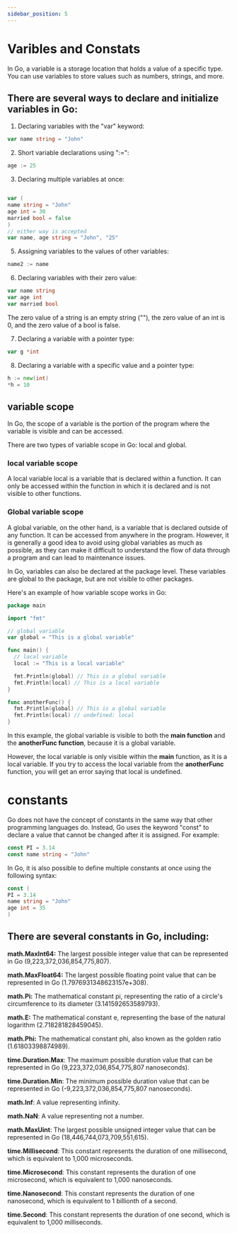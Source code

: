 ```yaml
---
sidebar_position: 5
---
```


# Varibles and Constats

In Go, a variable is a storage location that holds a value of a specific type. You can use variables to store values such as numbers, strings, and more.

## There are several ways to declare and initialize variables in Go:

1. Declaring variables with the "var" keyword:
```go
var name string = "John"
```

2. Short variable declarations using ":=":
```go
age := 25
```
3. Declaring multiple variables at once:
```go

var (
name string = "John"
age int = 30
married bool = false
)
// either way is accepted
var name, age string = "John", "25"
```
5. Assigning variables to the values of other variables:
```go
name2 := name
```
6. Declaring variables with their zero value:
```go
var name string
var age int
var married bool
```
The zero value of a string is an empty string (""), the zero value of an int is 0, and the zero value of a bool is false.

7. Declaring a variable with a pointer type:

```go
var g *int
```
8. Declaring a variable with a specific value and a pointer type:
```go
h := new(int)
*h = 10
```

## variable scope
In Go, the scope of a variable is the portion of the program where the variable is visible and can be accessed.

There are two types of variable scope in Go: local and global.

### local variable scope
A local variable local is a variable that is declared within a function. It can only be accessed within the function in which it is declared and is not visible to other functions.

### Global variable scope
A global variable, on the other hand, is a variable that is declared outside of any function. It can be accessed from anywhere in the program. However, it is generally a good idea to avoid using global variables as much as possible, as they can make it difficult to understand the flow of data through a program and can lead to maintenance issues.

In Go, variables can also be declared at the package level. These variables are global to the package, but are not visible to other packages.

Here's an example of how variable scope works in Go:

```go
package main

import "fmt"

// global variable
var global = "This is a global variable"

func main() {
  // local variable
  local := "This is a local variable"

  fmt.Println(global) // This is a global variable
  fmt.Println(local) // This is a local variable
}

func anotherFunc() {
  fmt.Println(global) // This is a global variable
  fmt.Println(local) // undefined: local
}
```
In this example, the global variable is visible to both the **main function** and the **anotherFunc function**, because it is a global variable.

However, the local variable is only visible within the **main** function, as it is a local variable. If you try to access the local variable from the **anotherFunc** function, you will get an error saying that local is undefined.

# constants
Go does not have the concept of constants in the same way that other programming languages do. Instead, Go uses the keyword "const" to declare a value that cannot be changed after it is assigned. For example:
```go
const PI = 3.14
const name string = "John"
```
In Go, it is also possible to define multiple constants at once using the following syntax:
```go
const (
PI = 3.14
name string = "John"
age int = 35
)
```

## There are several constants in Go, including:

**math.MaxInt64:** The largest possible integer value that can be represented in Go (9,223,372,036,854,775,807).

**math.MaxFloat64:** The largest possible floating point value that can be represented in Go (1.7976931348623157e+308).

**math.Pi:** The mathematical constant pi, representing the ratio of a circle's circumference to its diameter (3.141592653589793).

**math.E:** The mathematical constant e, representing the base of the natural logarithm (2.718281828459045).

**math.Phi:** The mathematical constant phi, also known as the golden ratio (1.61803398874989).

**time.Duration.Max**: The maximum possible duration value that can be represented in Go (9,223,372,036,854,775,807 nanoseconds).

**time.Duration.Min**: The minimum possible duration value that can be represented in Go (-9,223,372,036,854,775,807 nanoseconds).

**math.Inf**: A value representing infinity.

**math.NaN**: A value representing not a number.

**math.MaxUint**: The largest possible unsigned integer value that can be represented in Go (18,446,744,073,709,551,615).

**time.Millisecond**: This constant represents the duration of one millisecond, which is equivalent to 1,000 microseconds.

**time.Microsecond**: This constant represents the duration of one microsecond, which is equivalent to 1,000 nanoseconds.

**time.Nanosecond**: This constant represents the duration of one nanosecond, which is equivalent to 1 billionth of a second.

**time.Second**: This constant represents the duration of one second, which is equivalent to 1,000 milliseconds.